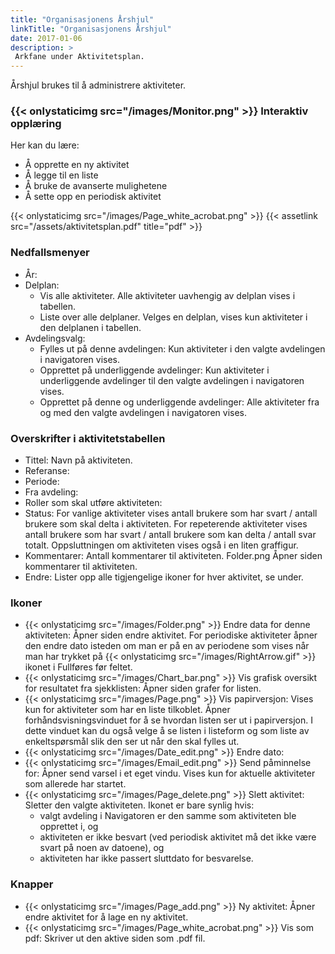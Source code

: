```yaml
---
title: "Organisasjonens Årshjul"
linkTitle: "Organisasjonens Årshjul"
date: 2017-01-06
description: >
 Arkfane under Aktivitetsplan.
---
```

Årshjul brukes til å administrere aktiviteter. 

### {{< onlystaticimg src="/images/Monitor.png" >}} Interaktiv opplæring

Her kan du lære:

- Å opprette en ny aktivitet
- Å legge til en liste
- Å bruke de avanserte mulighetene
- Å sette opp en periodisk aktivitet

{{< onlystaticimg src="/images/Page_white_acrobat.png" >}} 
{{< assetlink src="/assets/aktivitetsplan.pdf" title="pdf" >}}

### Nedfallsmenyer

- År:
- Delplan:
  - Vis alle aktiviteter. Alle aktiviteter uavhengig av delplan vises i tabellen.
  - Liste over alle delplaner. Velges en delplan, vises kun aktiviteter i den delplanen i tabellen.
- Avdelingsvalg:
  - Fylles ut på denne avdelingen: Kun aktiviteter i den valgte avdelingen i navigatoren vises.
  - Opprettet på underliggende avdelinger: Kun aktiviteter i underliggende avdelinger til den valgte avdelingen i navigatoren vises.
  - Opprettet på denne og underliggende avdelinger: Alle aktiviteter fra og med den valgte avdelingen i navigatoren vises.

### Overskrifter i aktivitetstabellen

- Tittel: Navn på aktiviteten.
- Referanse:
- Periode:
- Fra avdeling:
- Roller som skal utføre aktiviteten:
- Status: For vanlige aktiviteter vises antall brukere som har svart / antall brukere som skal delta i aktiviteten. For repeterende aktiviteter vises antall brukere som har svart / antall brukere som kan delta / antall svar totalt. Oppsluttningen om aktiviteten vises også i en liten graffigur.
- Kommentarer: Antall kommentarer til aktiviteten. Folder.png Åpner siden kommentarer til aktiviteten.
- Endre: Lister opp alle tigjengelige ikoner for hver aktivitet, se under.

### Ikoner

- {{< onlystaticimg src="/images/Folder.png" >}} Endre data for denne aktiviteten: Åpner siden endre aktivitet. For periodiske aktiviteter åpner den endre dato isteden om man er på en av periodene som vises når man har trykket på {{< onlystaticimg src="/images/RightArrow.gif" >}} ikonet i Fullføres før feltet.
- {{< onlystaticimg src="/images/Chart_bar.png" >}} Vis grafisk oversikt for resultatet fra sjekklisten: Åpner siden grafer for listen.
- {{< onlystaticimg src="/images/Page.png" >}} Vis papirversjon: Vises kun for aktiviteter som har en liste tilkoblet. Åpner forhåndsvisningsvinduet for å se hvordan listen ser ut i papirversjon. I dette vinduet kan du også velge å se listen i listeform og som liste av enkeltspørsmål slik den ser ut når den skal fylles ut.
- {{< onlystaticimg src="/images/Date_edit.png" >}} Endre dato:
- {{< onlystaticimg src="/images/Email_edit.png" >}} Send påminnelse for: Åpner send varsel i et eget vindu. Vises kun for aktuelle aktiviteter som allerede har startet.
- {{< onlystaticimg src="/images/Page_delete.png" >}} Slett aktivitet: Sletter den valgte aktiviteten. Ikonet er bare synlig hvis:
  - valgt avdeling i Navigatoren er den samme som aktiviteten ble opprettet i, og
  - aktiviteten er ikke besvart (ved periodisk aktivitet må det ikke være svart på noen av datoene), og
  - aktiviteten har ikke passert sluttdato for besvarelse.

### Knapper

- {{< onlystaticimg src="/images/Page_add.png" >}} Ny aktivitet: Åpner endre aktivitet for å lage en ny aktivitet.
- {{< onlystaticimg src="/images/Page_white_acrobat.png" >}} Vis som pdf: Skriver ut den aktive siden som .pdf fil.
